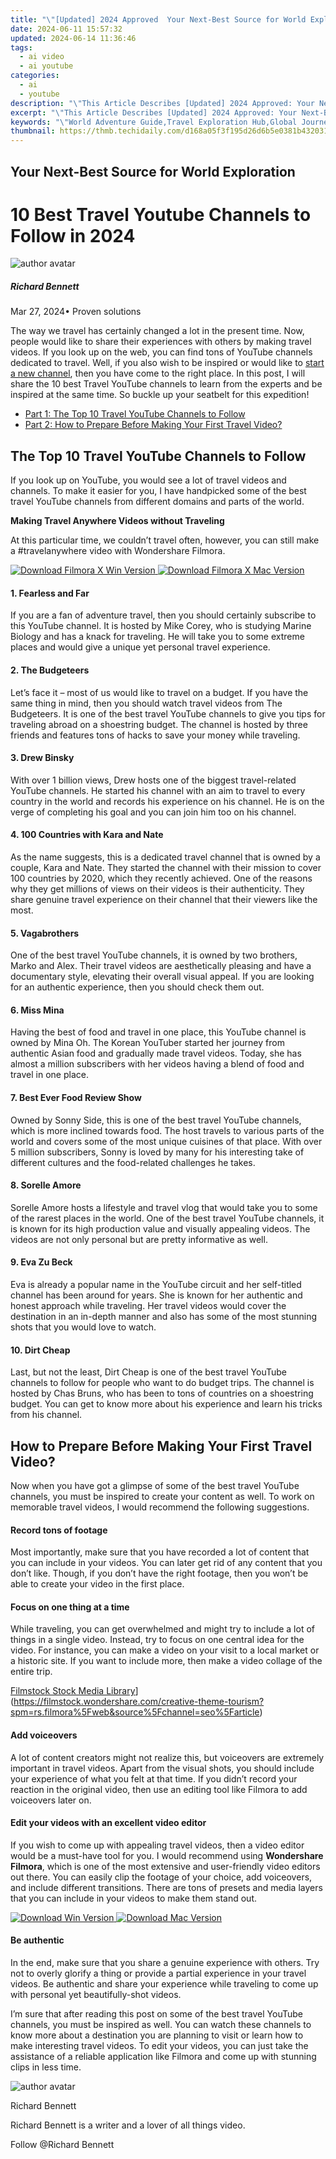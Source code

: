 ```yaml
---
title: "\"[Updated] 2024 Approved  Your Next-Best Source for World Exploration\""
date: 2024-06-11 15:57:32
updated: 2024-06-14 11:36:46
tags:
  - ai video
  - ai youtube
categories:
  - ai
  - youtube
description: "\"This Article Describes [Updated] 2024 Approved: Your Next-Best Source for World Exploration\""
excerpt: "\"This Article Describes [Updated] 2024 Approved: Your Next-Best Source for World Exploration\""
keywords: "\"World Adventure Guide,Travel Exploration Hub,Global Journey Resources,Explorer's Toolkit,Wanderlust Information,Planetary Discovery Sites,Globe-Trotting Insights\""
thumbnail: https://thmb.techidaily.com/d168a05f3f195d26d6b5e0381b43203121c261c3de6a774edbf948a46452563c.png
---
```


## Your Next-Best Source for World Exploration

# 10 Best Travel Youtube Channels to Follow in 2024

![author avatar](https://images.wondershare.com/filmora/article-images/richard-bennett.jpg)

##### Richard Bennett

 Mar 27, 2024• Proven solutions

The way we travel has certainly changed a lot in the present time. Now, people would like to share their experiences with others by making travel videos. If you look up on the web, you can find tons of YouTube channels dedicated to travel. Well, if you also wish to be inspired or would like to [start a new channel](https://tools.techidaily.com/wondershare/filmora/download/), then you have come to the right place. In this post, I will share the 10 best Travel YouTube channels to learn from the experts and be inspired at the same time. So buckle up your seatbelt for this expedition!

* [Part 1: The Top 10 Travel YouTube Channels to Follow](#part1)
* [Part 2: How to Prepare Before Making Your First Travel Video?](#part2)

## The Top 10 Travel YouTube Channels to Follow

If you look up on YouTube, you would see a lot of travel videos and channels. To make it easier for you, I have handpicked some of the best travel YouTube channels from different domains and parts of the world.

**Making Travel Anywhere Videos without Traveling**

At this particular time, we couldn’t travel often, however, you can still make a #travelanywhere video with Wondershare Filmora.

[![Download Filmora X Win Version](https://images.wondershare.com/filmora/guide/download-btn-win.jpg) ](https://tools.techidaily.com/wondershare/filmora/download/) [![Download Filmora X Mac Version](https://images.wondershare.com/filmora/guide/download-btn-mac.jpg) ](https://tools.techidaily.com/wondershare/filmora/download/)

#### 1\.  Fearless and Far

If you are a fan of adventure travel, then you should certainly subscribe to this YouTube channel. It is hosted by Mike Corey, who is studying Marine Biology and has a knack for traveling. He will take you to some extreme places and would give a unique yet personal travel experience.

#### 2\.  The Budgeteers

Let’s face it – most of us would like to travel on a budget. If you have the same thing in mind, then you should watch travel videos from The Budgeteers. It is one of the best travel YouTube channels to give you tips for traveling abroad on a shoestring budget. The channel is hosted by three friends and features tons of hacks to save your money while traveling.

#### 3\.  Drew Binsky

With over 1 billion views, Drew hosts one of the biggest travel-related YouTube channels. He started his channel with an aim to travel to every country in the world and records his experience on his channel. He is on the verge of completing his goal and you can join him too on his channel.

#### 4\.  100 Countries with Kara and Nate

As the name suggests, this is a dedicated travel channel that is owned by a couple, Kara and Nate. They started the channel with their mission to cover 100 countries by 2020, which they recently achieved. One of the reasons why they get millions of views on their videos is their authenticity. They share genuine travel experience on their channel that their viewers like the most.

#### 5\.  Vagabrothers

One of the best travel YouTube channels, it is owned by two brothers, Marko and Alex. Their travel videos are aesthetically pleasing and have a documentary style, elevating their overall visual appeal. If you are looking for an authentic experience, then you should check them out.

#### 6\.  Miss Mina

Having the best of food and travel in one place, this YouTube channel is owned by Mina Oh. The Korean YouTuber started her journey from authentic Asian food and gradually made travel videos. Today, she has almost a million subscribers with her videos having a blend of food and travel in one place.

#### 7\.  Best Ever Food Review Show

Owned by Sonny Side, this is one of the best travel YouTube channels, which is more inclined towards food. The host travels to various parts of the world and covers some of the most unique cuisines of that place. With over 5 million subscribers, Sonny is loved by many for his interesting take of different cultures and the food-related challenges he takes.

#### 8\.  Sorelle Amore

Sorelle Amore hosts a lifestyle and travel vlog that would take you to some of the rarest places in the world. One of the best travel YouTube channels, it is known for its high production value and visually appealing videos. The videos are not only personal but are pretty informative as well.

#### 9\.  Eva Zu Beck

Eva is already a popular name in the YouTube circuit and her self-titled channel has been around for years. She is known for her authentic and honest approach while traveling. Her travel videos would cover the destination in an in-depth manner and also has some of the most stunning shots that you would love to watch.

#### 10\.  Dirt Cheap

Last, but not the least, Dirt Cheap is one of the best travel YouTube channels to follow for people who want to do budget trips. The channel is hosted by Chas Bruns, who has been to tons of countries on a shoestring budget. You can get to know more about his experience and learn his tricks from his channel.

## How to Prepare Before Making Your First Travel Video?

Now when you have got a glimpse of some of the best travel YouTube channels, you must be inspired to create your content as well. To work on memorable travel videos, I would recommend the following suggestions.

#### Record tons of footage

Most importantly, make sure that you have recorded a lot of content that you can include in your videos. You can later get rid of any content that you don’t like. Though, if you don’t have the right footage, then you won’t be able to create your video in the first place.

#### Focus on one thing at a time

While traveling, you can get overwhelmed and might try to include a lot of things in a single video. Instead, try to focus on one central idea for the video. For instance, you can make a video on your visit to a local market or a historic site. If you want to include more, then make a video collage of the entire trip.

[Filmstock Stock Media Library](https://images.wondershare.com/filmora/article-images/filmora-and-filmstock.jpg)](https://filmstock.wondershare.com/creative-theme-tourism?spm=rs.filmora%5Fweb&source%5Fchannel=seo%5Farticle)

#### Add voiceovers

A lot of content creators might not realize this, but voiceovers are extremely important in travel videos. Apart from the visual shots, you should include your experience of what you felt at that time. If you didn’t record your reaction in the original video, then use an editing tool like Filmora to add voiceovers later on.

#### Edit your videos with an excellent video editor

If you wish to come up with appealing travel videos, then a video editor would be a must-have tool for you. I would recommend using **Wondershare Filmora**, which is one of the most extensive and user-friendly video editors out there. You can easily clip the footage of your choice, add voiceovers, and include different transitions. There are tons of presets and media layers that you can include in your videos to make them stand out.

[![Download Win Version](https://images.wondershare.com/filmora/guide/download-btn-win.jpg) ](https://tools.techidaily.com/wondershare/filmora/download/) [![Download Mac Version](https://images.wondershare.com/filmora/guide/download-btn-mac.jpg) ](https://tools.techidaily.com/wondershare/filmora/download/)

#### Be authentic

In the end, make sure that you share a genuine experience with others. Try not to overly glorify a thing or provide a partial experience in your travel videos. Be authentic and share your experience while traveling to come up with personal yet beautifully-shot videos.

I’m sure that after reading this post on some of the best travel YouTube channels, you must be inspired as well. You can watch these channels to know more about a destination you are planning to visit or learn how to make interesting travel videos. To edit your videos, you can just take the assistance of a reliable application like Filmora and come up with stunning clips in less time.

![author avatar](https://images.wondershare.com/filmora/article-images/richard-bennett.jpg)

Richard Bennett

Richard Bennett is a writer and a lover of all things video.

Follow @Richard Bennett


<ins class="adsbygoogle"
     style="display:block"
     data-ad-format="autorelaxed"
     data-ad-client="ca-pub-7571918770474297"
     data-ad-slot="1223367746"></ins>



<ins class="adsbygoogle"
     style="display:block"
     data-ad-client="ca-pub-7571918770474297"
     data-ad-slot="8358498916"
     data-ad-format="auto"
     data-full-width-responsive="true"></ins>

